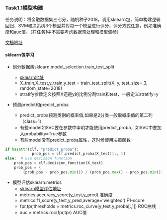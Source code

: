 
### Task1.1模型构建

任务说明：将金融数据集三七分，随机种子2018，调用sklearn包，简单构建逻辑回归、SVM和决策树3个模型并对每一个模型进行评分，评分方式任意，例如准确度和auc值。（在任务1中不需要考虑数据预处理和模型调参）

[文档地址](https://shimo.im/docs/fesneneLOQ08ZI63)

#### sklearn包学习

- 划分数据集sklearn.model_selection.train_test_split
  - [sklearn地址](https://scikit-learn.org/stable/modules/generated/sklearn.model_selection.train_test_split.html)
  - X_train,X_test,y_train,y_test = train_test_split(X, y, test_size=.3, random_state=2018)
  - stratify参数定义按照X还是y的比例分割train和test，一般定义stratify=y
  
- 预测predict和predict_proba
  - predict_proba预测类别的概率值,如果是2分类一般取概率值的第二列（class=1）
  - 有些model如SVC要在参数中申明才能使用predict_proba，如SVC中要加入probability=True参数
  - 有些model没有predict_proba属性，这时候使用决策函数
```python
if hasattr(clf, "predict_proba"):
            prob_pos = clf.predict_proba(X_test)[:, 1]
else:  # use decision function
    prob_pos = clf.decision_function(X_test)
    prob_pos = \
        (prob_pos - prob_pos.min()) / (prob_pos.max() - prob_pos.min())
```

- 模型评估sklearn.metrics
  - [sklearn模型评估地址](https://scikit-learn.org/stable/modules/model_evaluation.html#classification-metrics)
  - metrics.accuracy_score(y_test,y_pred) 准确度
  - metrics.f1_score(y_test,y_pred,average='weighted') F1-score
  - fpr,tpr,thresholds = metrics.roc_curve(y_test,y_proba[:,1]) ROC曲线
  - auc = metrics.roc(fpr,tpr) AUC值
